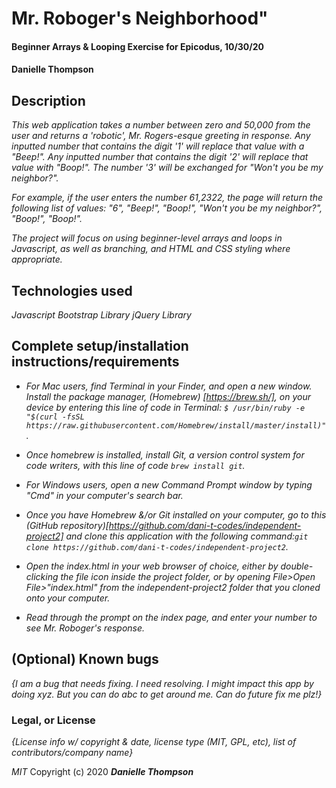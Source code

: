 # Mr. Roboger's Neighborhood"

#### Beginner Arrays & Looping Exercise for Epicodus, 10/30/20

#### Danielle Thompson

## Description

_This web application takes a number between zero and 50,000 from the user and returns a 'robotic', Mr. Rogers-esque greeting in response. Any inputted number that contains the digit '1' will replace that value with a "Beep!". Any inputted number that contains the digit '2' will replace that  value with "Boop!". The number '3' will be exchanged for "Won't you be my neighbor?"._ 

_For example, if the user enters the number 61,2322, the page will return the following list of values: "6", "Beep!", "Boop!", "Won't you be my neighbor?", "Boop!", "Boop!"._

_The project will focus on using beginner-level arrays and loops in Javascript, as well as branching, and HTML and CSS styling where appropriate._

## Technologies used

_Javascript_
_Bootstrap Library_
_jQuery Library_

## Complete setup/installation instructions/requirements

* _For Mac users, find Terminal in your Finder, and open a new window. Install the package manager, (Homebrew) [https://brew.sh/], on your device by entering this line of code in Terminal: `$ /usr/bin/ruby -e "$(curl -fsSL https://raw.githubusercontent.com/Homebrew/install/master/install)"`._
* _Once homebrew is installed, install Git, a version control system for code writers, with this line of code `brew install git`._

* _For Windows users, open a new Command Prompt window by typing "Cmd" in your computer's search bar._
* _Once you have Homebrew &/or Git installed on your computer, go to this (GitHub repository)[https://github.com/dani-t-codes/independent-project2] and clone this application with the following command:`git clone https://github.com/dani-t-codes/independent-project2`._
* _Open the index.html in your web browser of choice, either by double-clicking the file icon inside the project folder, or by opening File>Open File>"index.html" from the independent-project2 folder that you cloned onto your computer._
* _Read through the prompt on the index page, and enter your number to see Mr. Roboger's response._

## (Optional) Known bugs

_{I am a *bug* that needs fixing. I need resolving. I might impact this app by doing xyz. But you can do abc to get around me. Can do future fix me plz!}_


### Legal, or License 

_{License info w/ copyright & date, license type (MIT, GPL, etc), list of contributors/company name}_

_MIT_ Copyright (c) 2020 **_Danielle Thompson_**